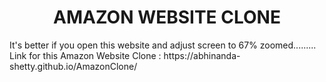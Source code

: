 <center><h1>AMAZON WEBSITE CLONE</h1></center>
It's better if you open this website and adjust screen to 67% zoomed.........
Link for this Amazon Website Clone : <a>https://abhinanda-shetty.github.io/AmazonClone/ </a>
